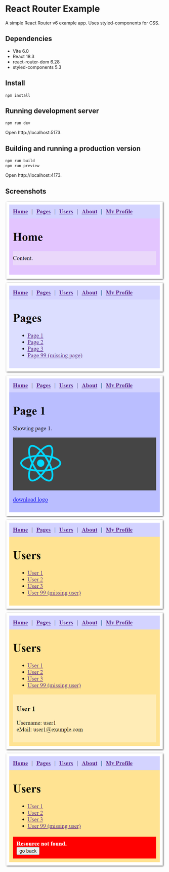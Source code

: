 # React Router Example

A simple React Router v6 example app. Uses styled-components for CSS.

## Dependencies

- Vite 6.0
- React 18.3
- react-router-dom 6.28
- styled-components 5.3

## Install

```shell
npm install
```

## Running development server

```shell
npm run dev
```

Open http://localhost:5173.

## Building and running a production version

```shell
npm run build
npm run preview
```

Open http://localhost:4173.

## Screenshots

![screenshot 1](screenshots/screenshot01.png)
![screenshot 2](screenshots/screenshot02.png)
![screenshot 3](screenshots/screenshot03.png)
![screenshot 4](screenshots/screenshot04.png)
![screenshot 5](screenshots/screenshot05.png)
![screenshot 6](screenshots/screenshot06.png)
